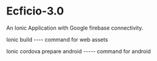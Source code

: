 # Ecficio-3.0
An Ionic Application with Google firebase connectivity.

Ionic build  ---- command for web assets

Ionic cordova prepare android  ----- command for android
